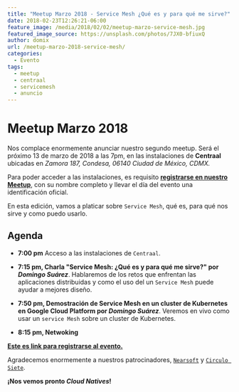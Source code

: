 ```yaml
---
title: "Meetup Marzo 2018 - Service Mesh ¿Qué es y para qué me sirve?"
date: 2018-02-23T12:26:21-06:00
feature_image: /media/2018/02/02/meetup-marzo-service-mesh.jpg
featured_image_source: https://unsplash.com/photos/7JX0-bfiuxQ
author: domix
url: /meetup-marzo-2018-service-mesh/
categories:
  - Evento
tags:
  - meetup
  - centraal
  - servicemesh
  - anuncio
---
```


# Meetup Marzo 2018


Nos complace enormemente anunciar nuestro segundo meetup. Será el próximo 13 de marzo de 2018 a las 7pm, en las instalaciones de **Centraal** ubicadas en *Zamora 187, Condesa, 06140 Ciudad de México, CDMX.*

Para poder acceder a las instalaciones, es requisito [**registrarse en nuestro Meetup**](https://www.meetup.com/Cloud-Native-Mexico/events/248099702/), con su nombre completo y llevar el día del evento una identificación oficial.

En esta edición, vamos a platicar sobre `Service Mesh`, qué es, para qué nos sirve y como puedo usarlo.


## Agenda
* **7:00 pm** Acceso a las instalaciones de `Centraal`.
* **7:15 pm, Charla "Service Mesh: ¿Qué es y para qué me sirve?" por _Domingo Suárez_**. Hablaremos de los retos que enfrentan las aplicaciones distribuidas y como el uso del un `Service Mesh` puede ayudar a mejores diseño.

* **7:50 pm, Demostración de Service Mesh en un cluster de Kubernetes en Google Cloud Platform por _Domingo Suárez_**. Veremos en vivo como usar un `service Mesh` sobre un cluster de Kubernetes.

* **8:15 pm, Netwoking**

[**Este es link para registrarse al evento.**](https://www.meetup.com/Cloud-Native-Mexico/events/248099702/)

Agradecemos enormemente a nuestros patrocinadores, [`Nearsoft`](https://nearsoft.com) y [`Circulo Siete`](http://circulosiete.com).

**¡Nos vemos pronto *Cloud Natives*!**